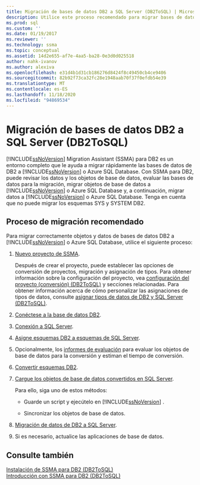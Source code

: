 ```yaml
---
title: Migración de bases de datos DB2 a SQL Server (DB2ToSQL) | Microsoft Docs
description: Utilice este proceso recomendado para migrar bases de datos de DB2 a SQL Server o Azure SQL Database mediante SQL Server Migration Assistant (SSMA).
ms.prod: sql
ms.custom: ''
ms.date: 01/19/2017
ms.reviewer: ''
ms.technology: ssma
ms.topic: conceptual
ms.assetid: 14d2e655-af7e-4aa5-ba28-0e3d0d025518
author: nahk-ivanov
ms.author: alexiva
ms.openlocfilehash: e31d4b1d31cb186276d8424f8c49450cb4ce9406
ms.sourcegitcommit: 82b92f73ca32fc28e1948aab70f37f0efdb54e39
ms.translationtype: MT
ms.contentlocale: es-ES
ms.lasthandoff: 11/18/2020
ms.locfileid: "94869534"
---
```

# <a name="migrating-db2-databases-to-sql-server-db2tosql"></a>Migración de bases de datos DB2 a SQL Server (DB2ToSQL)
[!INCLUDE[ssNoVersion](../../includes/ssnoversion-md.md)] Migration Assistant (SSMA) para DB2 es un entorno completo que le ayuda a migrar rápidamente las bases de datos de DB2 a [!INCLUDE[ssNoVersion](../../includes/ssnoversion-md.md)] o Azure SQL Database. Con SSMA para DB2, puede revisar los datos y los objetos de base de datos, evaluar las bases de datos para la migración, migrar objetos de base de datos a [!INCLUDE[ssNoVersion](../../includes/ssnoversion-md.md)] o Azure SQL Database y, a continuación, migrar datos a [!INCLUDE[ssNoVersion](../../includes/ssnoversion-md.md)] o Azure SQL Database. Tenga en cuenta que no puede migrar los esquemas SYS y SYSTEM DB2.  
  
## <a name="recommended-migration-process"></a>Proceso de migración recomendado  
Para migrar correctamente objetos y datos de bases de datos DB2 a [!INCLUDE[ssNoVersion](../../includes/ssnoversion-md.md)] o Azure SQL Database, utilice el siguiente proceso:  
  
1.  [Nuevo proyecto de SSMA](./new-project-db2tosql.md).  
  
    Después de crear el proyecto, puede establecer las opciones de conversión de proyectos, migración y asignación de tipos. Para obtener información sobre la configuración del proyecto, vea [configuración del proyecto &#40;conversión&#41; &#40;DB2ToSQL&#41;](../../ssma/db2/project-settings-conversion-db2tosql.md) y secciones relacionadas. Para obtener información acerca de cómo personalizar las asignaciones de tipos de datos, consulte [asignar tipos de datos de DB2 y SQL Server &#40;DB2ToSQL&#41;](../../ssma/db2/mapping-db2-and-sql-server-data-types-db2tosql.md).  
  
2.  [Conéctese a la base de datos DB2](./connecting-to-db2-database-db2tosql.md).  
  
3.  [Conexión a SQL Server](./connecting-to-sql-server-db2tosql.md).  
  
4.  [Asigne esquemas DB2 a esquemas de SQL Server](./mapping-db2-schemas-to-sql-server-schemas-db2tosql.md).  
  
5.  Opcionalmente, los [informes de evaluación](./assessment-report-db2tosql.md) para evaluar los objetos de base de datos para la conversión y estiman el tiempo de conversión.  
  
6.  [Convertir esquemas DB2](./converting-db2-schemas-db2tosql.md).  
  
7.  [Cargue los objetos de base de datos convertidos en SQL Server](./loading-converted-database-objects-into-sql-server-db2tosql.md).  
  
    Para ello, siga uno de estos métodos:  
  
    -   Guarde un script y ejecútelo en [!INCLUDE[ssNoVersion](../../includes/ssnoversion-md.md)] .  
  
    -   Sincronizar los objetos de base de datos.  
  
8.  [Migración de datos de DB2 a SQL Server](./migrating-db2-data-into-sql-server-db2tosql.md).  
  
9. Si es necesario, actualice las aplicaciones de base de datos.  
  
## <a name="see-also"></a>Consulte también  
[Instalación de SSMA para DB2 &#40;DB2ToSQL&#41;](../../ssma/db2/installing-ssma-for-db2-db2tosql.md)  
[Introducción con SSMA para DB2 &#40;DB2ToSQL&#41;](../../ssma/db2/getting-started-with-ssma-for-db2-db2tosql.md)  
